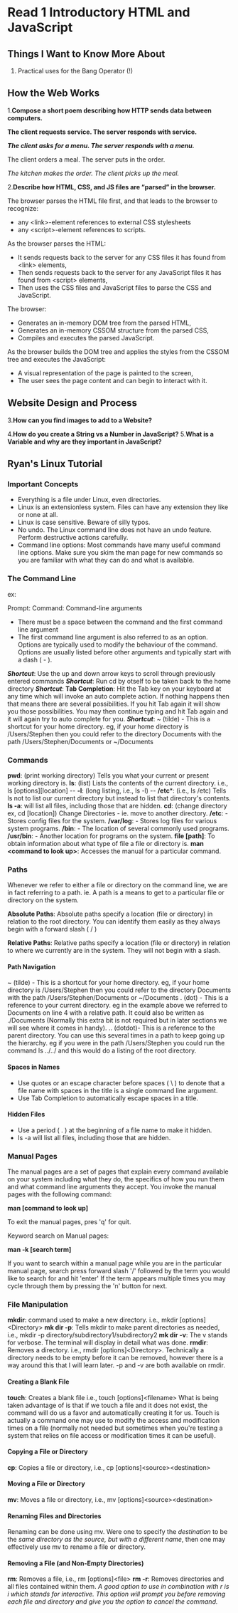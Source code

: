 # Read 1 Introductory HTML and JavaScript

## Things I Want to Know More About

1. Practical uses for the Bang Operator (!)

## How the Web Works

1.**Compose a short poem describing how HTTP sends data between computers.**

**The client requests service. The server responds with service.**

***The client asks for a menu. The server responds with a menu.***

The client orders a meal. The server puts in the order.

*The kitchen makes the order. The client picks up the meal.*

2.**Describe how HTML, CSS, and JS files are “parsed” in the browser.**

The browser parses the HTML file first, and that leads to the browser to recognize:

- any \<link>-element references to external CSS stylesheets 
- any \<script>-element references to scripts.

As the browser parses the HTML:

- It sends requests back to the server for any CSS files it has found from \<link> elements,
- Then sends requests back to the server for any JavaScript files it has found from \<script> elements,
- Then uses the CSS files and JavaScript files to parse the CSS and JavaScript.

The browser:

- Generates an in-memory DOM tree from the parsed HTML,
- Generates an in-memory CSSOM structure from the parsed CSS,
- Compiles and executes the parsed JavaScript.

As the browser builds the DOM tree and applies the styles from the CSSOM tree and executes the JavaScript:

- A visual representation of the page is painted to the screen,
- The user sees the page content and can begin to interact with it.

## Website Design and Process

3.**How can you find images to add to a Website?**

4.**How do you create a String vs a Number in JavaScript?**
5.**What is a Variable and why are they important in JavaScript?**

## Ryan's Linux Tutorial

### Important Concepts

- Everything is a file under Linux, even directories.
- Linux is an extensionless system. Files can have any extension they like or none at all.
- Linux is case sensitive. Beware of silly typos.
- No undo. The Linux command line does not have an undo feature. Perform destructive actions carefully.
- Command line options: Most commands have many useful command line options. Make sure you skim the man page for new commands so you are familiar with what they can do and what is available.

### The Command Line

ex: 

Prompt: Command: Command-line arguments

- There must be a space between the command and the first command line argument
- The first command line argument is also referred to as an option. Options are typically used to modify the behaviour of the command. Options are usually listed before other arguments and typically start with a dash ( - ).

***Shortcut***: Use the up and down arrow keys to scroll through previously entered commands
***Shortcut***: Run cd by otself to be taken back to the home directory
***Shortcut***: **Tab Completion**: Hit the Tab key on your keyboard at any time which will invoke an auto complete action. If nothing happens then that means there are several possibilities. If you hit Tab again it will show you those possibilities. You may then continue typing and hit Tab again and it will again try to auto complete for you.
***Shortcut***: ~ (tilde) - This is a shortcut for your home directory. eg, if your home directory is /Users/Stephen then you could refer to the directory Documents with the path /Users/Stephen/Documents or ~/Documents

### Commands

**pwd**: (print working directory) Tells you what your current or present working directory is.
**ls**: (list) Lists the contents of the current directory. i.e., ls \[options][location]
-- **-l**: (long listing, i.e., ls -l)
-- **/etc***: (i.e., ls /etc) Tells ls not to list our current directory but instead to list that directory's contents.
**ls -a**: will list all files, including those that are hidden.
**cd**: (change directory ex, cd \[location]) Change Directories - ie. move to another directory.
**/etc**: - Stores config files for the system.
**/var/log**: - Stores log files for various system programs. 
**/bin**: - The location of several commonly used programs.
**/usr/bin**: - Another location for programs on the system.
**file \[path]**: To obtain information about what type of file a file or directory is.
**man \<command to look up>**: Accesses the manual for a particular command.

### Paths

Whenever we refer to either a file or directory on the command line, we are in fact referring to a path. ie. A path is a means to get to a particular file or directory on the system.

**Absolute Paths**: Absolute paths specify a location (file or directory) in relation to the root directory. You can identify them easily as they always begin with a forward slash ( / )

**Relative Paths**: Relative paths specify a location (file or directory) in relation to where we currently are in the system. They will not begin with a slash.

#### Path Navigation

~ (tilde) - This is a shortcut for your home directory. eg, if your home directory is /Users/Stephen then you could refer to the directory Documents with the path /Users/Stephen/Documents or ~/Documents
. (dot) - This is a reference to your current directory. eg in the example above we referred to Documents on line 4 with a relative path. It could also be written as ./Documents (Normally this extra bit is not required but in later sections we will see where it comes in handy).
.. (dotdot)- This is a reference to the parent directory. You can use this several times in a path to keep going up the hierarchy. eg if you were in the path /Users/Stephen you could run the command ls ../../ and this would do a listing of the root directory.

#### Spaces in Names

- Use quotes or an escape character before spaces ( \ ) to denote that a file name with spaces in the title is a single command line argument.
- Use Tab Completion to automatically escape spaces in a title.

#### Hidden Files

- Use a period ( . ) at the beginning of a file name to make it hidden.
- ls -a will list all files, including those that are hidden.

### Manual Pages

The manual pages are a set of pages that explain every command available on your system including what they do, the specifics of how you run them and what command line arguments they accept. You invoke the manual pages with the following command:

**man [command to look up]**

To exit the manual pages, pres 'q' for quit.

Keyword search on Manual pages:

**man -k [search term]**

If you want to search within a manual page while you are in the particular manual page,  search press forward slash '/' followed by the term you would like to search for and hit 'enter' If the term appears multiple times you may cycle through them by pressing the 'n' button for next.

### File Manipulation

**mkdir**: command used to make a new directory. i.e., mkdir \[options]\<Directory>
**mk dir -p**: Tells mkdir to make parent directories as needed, i.e., mkdir -p directory/subdirectory1/subdirectory2
**mk dir -v**: The v stands for verbose. The terminal will display in detail what was done.
**rmdir**: Removes a directory. i.e., rmdir \[options]\<Directory>. Technically a directory needs to be empty before it can be removed, however there is a way around this that I will learn later. -p and -v are both available on rmdir.

#### Creating a Blank File

**touch**: Creates a blank file i.e., touch \[options]\<filename>
What is being taken advantage of is that if we touch a file and it does not exist, the command will do us a favor and automatically creating it for us. Touch is actually a command one may use to modify the access and modification times on a file (normally not needed but sometimes when you're testing a system that relies on file access or modification times it can be useful).

#### Copying a File or Directory

**cp**: Copies a file or directory, i.e., cp \[options]\<source>\<destination>

#### Moving a File or Directory

**mv**: Moves a file or directory, i.e., mv \[options]\<source>\<destination>

#### Renaming Files and Directories

Renaming can be done using mv. Were one to specify the *destination* to be the *same directory as the source, but with a different name*, then one may effectively use mv to rename a file or directory.

#### Removing a File (and Non-Empty Directories)

**rm**: Removes a file, i.e., rm \[options]\<file>
**rm -r**: Removes directories and all files contained within them.
*A good option to use in combination with r is i which stands for interactive. This option will prompt you before removing each file and directory and give you the option to cancel the command.*

